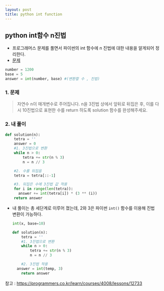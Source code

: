 ```yaml
---
layout: post
title: python int function
---
```


## python int함수 n진법

- 프로그래머스 문제를 풀면서 파이썬의 int 함수에 n 진법에 대한 내용을 알게되어 정리한다.
- [문제](https://programmers.co.kr/learn/courses/30/lessons/68935?language=python3)

```python
number = 1200
base = 5
answer = int(number, base) #(변환할 수 , 진법)
```

### 1. 문제

> 자연수 n이 매개변수로 주어집니다. n을 3진법 상에서 앞뒤로 뒤집은 후, 이를 다시 10진법으로 표현한 수를 return 하도록 solution 함수를 완성해주세요.

### 2. 내 풀이

```python
def solution(n):
    tetra = ''
    answer = 0
    #1. 3진법으로 변환
    while n > 0:
        tetra += str(n % 3)
        n = n // 3

	#2. 수를 뒤집음
    tetra = tetra[::-1]

    #3. 뒤집은 수에 3진법 값 적용
    for i in range(len(tetra)):
      answer += int(tetra[i]) * (3 ** (i))
    return answer

```

- 내 풀이는 총 세단계로 이루어 졌는데, 2와 3은 파이썬 `int()` 함수를 이용해 진법 변환이 가능하다.

  ```python
  int(x, base=10)
  ```

  ```python
  def solution(n):
      tetra = ''
      #1. 3진법으로 변환
      while n > 0:
          tetra += str(n % 3)
          n = n // 3

      #2. 3진법 적용
  	answer = int(temp, 3)
      return answer
  ```

참고 : https://programmers.co.kr/learn/courses/4008/lessons/12733
